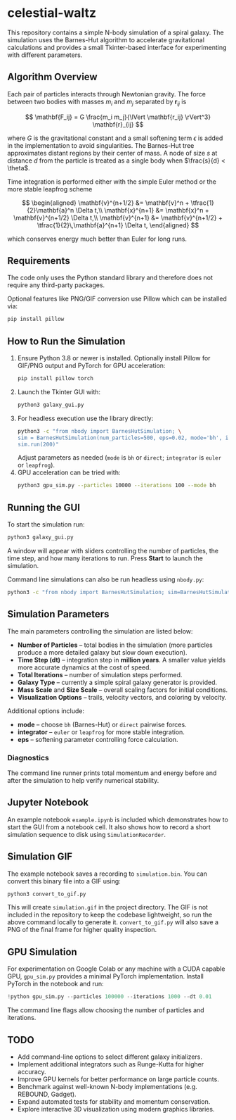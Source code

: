 # celestial-waltz

This repository contains a simple N-body simulation of a spiral galaxy. The
simulation uses the Barnes-Hut algorithm to accelerate gravitational
calculations and provides a small Tkinter-based interface for experimenting
with different parameters.

## Algorithm Overview

Each pair of particles interacts through Newtonian gravity. The force between
two bodies with masses $m_i$ and $m_j$ separated by $\mathbf{r}_{ij}$ is

$$
\mathbf{F_ij} = G   \frac{m_i m_j}{\lVert \mathbf{r_ij} \rVert^3}  \mathbf{r}_{ij}
$$


where $G$ is the gravitational constant and a small softening term $\epsilon$
is added in the implementation to avoid singularities. The Barnes-Hut tree
approximates distant regions by their center of mass. A node of size $s$ at
distance $d$ from the particle is treated as a single body when
$\frac{s}{d} < \theta$.

Time integration is performed either with the simple Euler method or the more
stable leapfrog scheme

$$
\begin{aligned}
\mathbf{v}^{n+1/2} &= \mathbf{v}^n + \tfrac{1}{2}\mathbf{a}^n \Delta t,\\
\mathbf{x}^{n+1} &= \mathbf{x}^n + \mathbf{v}^{n+1/2} \Delta t,\\
\mathbf{v}^{n+1} &= \mathbf{v}^{n+1/2} + \tfrac{1}{2}\,\mathbf{a}^{n+1} \Delta t,
\end{aligned}
$$

which conserves energy much better than Euler for long runs.

## Requirements

The code only uses the Python standard library and therefore does not require
any third-party packages.

Optional features like PNG/GIF conversion use Pillow which can be installed via:

```bash
pip install pillow
```

## How to Run the Simulation

1. Ensure Python 3.8 or newer is installed. Optionally install Pillow for GIF/PNG output and PyTorch for GPU acceleration:
   ```bash
   pip install pillow torch
   ```
2. Launch the Tkinter GUI with:
   ```bash
   python3 galaxy_gui.py
   ```
3. For headless execution use the library directly:
   ```bash
   python3 -c "from nbody import BarnesHutSimulation; \
   sim = BarnesHutSimulation(num_particles=500, eps=0.02, mode='bh', integrator='leapfrog'); \
   sim.run(200)"
   ```
   Adjust parameters as needed (`mode` is `bh` or `direct`; `integrator` is `euler` or `leapfrog`).
4. GPU acceleration can be tried with:
   ```bash
   python3 gpu_sim.py --particles 10000 --iterations 100 --mode bh
   ```

## Running the GUI

To start the simulation run:

```bash
python3 galaxy_gui.py
```

A window will appear with sliders controlling the number of particles, the time
step, and how many iterations to run. Press **Start** to launch the simulation.

Command line simulations can also be run headless using `nbody.py`:

```bash
python3 -c "from nbody import BarnesHutSimulation; sim=BarnesHutSimulation(); sim.run(100)"
```

## Simulation Parameters

The main parameters controlling the simulation are listed below:

- **Number of Particles** – total bodies in the simulation (more particles
  produce a more detailed galaxy but slow down execution).
- **Time Step (dt)** – integration step in **million years**. A smaller value
  yields more accurate dynamics at the cost of speed.
- **Total Iterations** – number of simulation steps performed.
- **Galaxy Type** – currently a simple spiral galaxy generator is provided.
- **Mass Scale** and **Size Scale** – overall scaling factors for initial
  conditions.
- **Visualization Options** – trails, velocity vectors, and coloring by
  velocity.

Additional options include:

- **mode** – choose `bh` (Barnes-Hut) or `direct` pairwise forces.
- **integrator** – `euler` or `leapfrog` for more stable integration.
- **eps** – softening parameter controlling force calculation.

### Diagnostics

The command line runner prints total momentum and energy before and after the
simulation to help verify numerical stability.

## Jupyter Notebook

An example notebook `example.ipynb` is included which demonstrates how to start
the GUI from a notebook cell. It also shows how to record a short simulation
sequence to disk using `SimulationRecorder`.

## Simulation GIF

The example notebook saves a recording to `simulation.bin`. You can convert this
binary file into a GIF using:

```bash
python3 convert_to_gif.py
```

This will create `simulation.gif` in the project directory. The GIF is not
included in the repository to keep the codebase lightweight, so run the above
command locally to generate it.
`convert_to_gif.py` will also save a PNG of the final frame for higher quality
inspection.


## GPU Simulation

For experimentation on Google Colab or any machine with a CUDA capable GPU,
`gpu_sim.py` provides a minimal PyTorch implementation. Install PyTorch in the
notebook and run:

```python
!python gpu_sim.py --particles 100000 --iterations 1000 --dt 0.01
```

The command line flags allow choosing the number of particles and iterations.

## TODO

- Add command-line options to select different galaxy initializers.
- Implement additional integrators such as Runge-Kutta for higher accuracy.
- Improve GPU kernels for better performance on large particle counts.
- Benchmark against well-known N-body implementations (e.g. REBOUND, Gadget).
- Expand automated tests for stability and momentum conservation.
- Explore interactive 3D visualization using modern graphics libraries.

